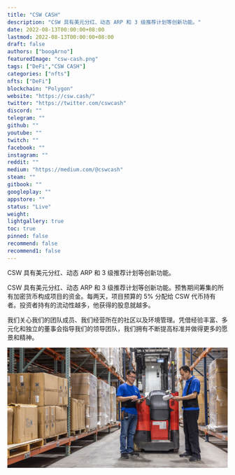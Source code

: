 ```yaml
---
title: "CSW CASH"
description: "CSW 具有美元分红、动态 ARP 和 3 级推荐计划等创新功能。"
date: 2022-08-13T00:00:00+08:00
lastmod: 2022-08-13T00:00:00+08:00
draft: false
authors: ["boogArno"]
featuredImage: "csw-cash.png"
tags: ["DeFi","CSW CASH"]
categories: ["nfts"]
nfts: ["DeFi"]
blockchain: "Polygon"
website: "https://csw.cash/"
twitter: "https://twitter.com/cswcash"
discord: ""
telegram: ""
github: ""
youtube: ""
twitch: ""
facebook: ""
instagram: ""
reddit: ""
medium: "https://medium.com/@cswcash"
steam: ""
gitbook: ""
googleplay: ""
appstore: ""
status: "Live"
weight: 
lightgallery: true
toc: true
pinned: false
recommend: false
recommend1: false
---
```

CSW 具有美元分红、动态 ARP 和 3 级推荐计划等创新功能。

CSW 具有美元分红、动态 ARP 和 3 级推荐计划等创新功能。预售期间筹集的所有加密货币构成项目的资金。每两天，项目预算的 5% 分配给 CSW 代币持有者。投资者持有的流动性越多，他获得的股息就越多。

我们关心我们的团队成员、我们经营所在的社区以及环境管理。凭借经验丰富、多元化和独立的董事会指导我们的领导团队，我们拥有不断提高标准并做得更多的愿景和精神。

![CorpResponsibility_img_01_SocialPeople@2x](CorpResponsibility_img_01_SocialPeople@2x.jpg)
